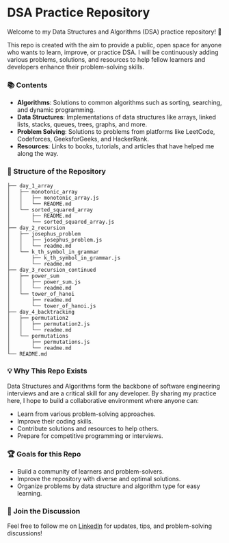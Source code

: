 # DSA Practice Repository

Welcome to my Data Structures and Algorithms (DSA) practice repository! 🎉

This repo is created with the aim to provide a public, open space for anyone who wants to learn, improve, or practice DSA. I will be continuously adding various problems, solutions, and resources to help fellow learners and developers enhance their problem-solving skills.

### 📚 Contents

- **Algorithms**: Solutions to common algorithms such as sorting, searching, and dynamic programming.
- **Data Structures**: Implementations of data structures like arrays, linked lists, stacks, queues, trees, graphs, and more.
- **Problem Solving**: Solutions to problems from platforms like LeetCode, Codeforces, GeeksforGeeks, and HackerRank.
- **Resources**: Links to books, tutorials, and articles that have helped me along the way.

### 🔎 Structure of the Repository

```
├── day_1_array
│   ├── monotonic_array
│   │   ├── monotonic_array.js
│   │   └── README.md
│   └── sorted_squared_array
│       ├── README.md
│       └── sorted_squared_array.js
├── day_2_recursion
│   ├── josephus_problem
│   │   ├── josephus_problem.js
│   │   └── readme.md
│   └── k_th_symbol_in_grammar
│       ├── k_th_symbol_in_grammar.js
│       └── readme.md
├── day_3_recursion_continued
│   ├── power_sum
│   │   ├── power_sum.js
│   │   └── readme.md
│   └── tower_of_hanoi
│       ├── readme.md
│       └── tower_of_hanoi.js
├── day_4_backtracking
│   ├── permutation2
│   │   ├── permutation2.js
│   │   └── readme.md
│   └── permutations
│       ├── permutations.js
│       └── readme.md
└── README.md

```

### 💡 Why This Repo Exists

Data Structures and Algorithms form the backbone of software engineering interviews and are a critical skill for any developer. By sharing my practice here, I hope to build a collaborative environment where anyone can:

- Learn from various problem-solving approaches.
- Improve their coding skills.
- Contribute solutions and resources to help others.
- Prepare for competitive programming or interviews.

### 🏆 Goals for this Repo

- Build a community of learners and problem-solvers.
- Improve the repository with diverse and optimal solutions.
- Organize problems by data structure and algorithm type for easy learning.

### 📢 Join the Discussion

Feel free to follow me on [LinkedIn](https://in.linkedin.com/in/mantash-singh) for updates, tips, and problem-solving discussions!